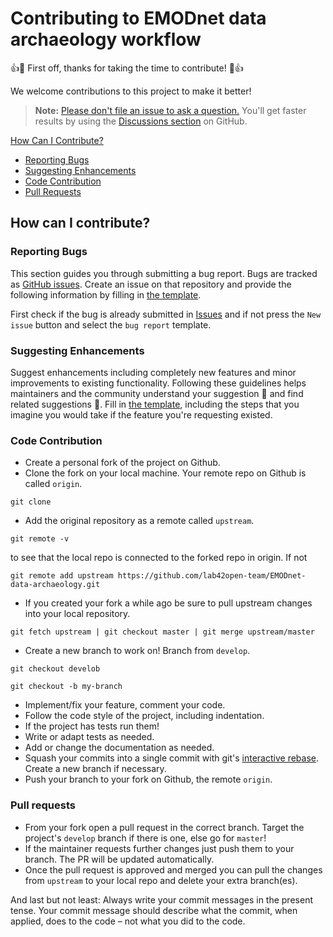 # Contributing to EMODnet data archaeology workflow

:+1::tada: First off, thanks for taking the time to contribute! :tada::+1:

We welcome contributions to this project to make it better!

> **Note:** [Please don't file an issue to ask a question.](https://github.com/lab42open-team/EMODnet-data-archaeology/issues) You'll get faster results by using the [Discussions section](https://github.com/lab42open-team/EMODnet-data-archaeology/discussions) on GitHub.


[How Can I Contribute?](#how-can-i-contribute)
  * [Reporting Bugs](#reporting-bugs)
  * [Suggesting Enhancements](#suggesting-enhancements)
  * [Code Contribution](#code-contribution)
  * [Pull Requests](#pull-requests)

## How can I contribute?

### Reporting Bugs

This section guides you through submitting a bug report. Bugs are tracked as [GitHub issues](https://guides.github.com/features/issues/). Create an issue on that repository and provide the following information by filling in [the template](https://github.com/lab42open-team/EMODnet-data-archaeology/blob/master/.github/ISSUE_TEMPLATE/bug_report.md).

First check if the bug is already submitted in [Issues](https://github.com/lab42open-team/EMODnet-data-archaeology/issues) and if not press the `New issue` button and select the `bug report` template.

### Suggesting Enhancements

Suggest enhancements including completely new features and minor improvements to existing functionality. Following these guidelines helps maintainers and the community understand your suggestion :pencil: and find related suggestions :mag_right:.
Fill in [the template](https://github.com/lab42open-team/EMODnet-data-archaeology/blob/master/.github/ISSUE_TEMPLATE/feature_request.md), including the steps that you imagine you would take if the feature you're requesting existed.

### Code Contribution

- Create a personal fork of the project on Github.
- Clone the fork on your local machine. Your remote repo on Github is called `origin`.
```
git clone
```
- Add the original repository as a remote called `upstream`.
```
git remote -v
```
to see that the local repo is connected to the forked repo in origin. If not

```
git remote add upstream https://github.com/lab42open-team/EMODnet-data-archaeology.git
```
- If you created your fork a while ago be sure to pull upstream changes into your local repository.

```
git fetch upstream | git checkout master | git merge upstream/master
```
- Create a new branch to work on! Branch from `develop`.

```
git checkout develob

git checkout -b my-branch

```
- Implement/fix your feature, comment your code.
- Follow the code style of the project, including indentation.
- If the project has tests run them!
- Write or adapt tests as needed.
- Add or change the documentation as needed.
- Squash your commits into a single commit with git's [interactive rebase](https://help.github.com/articles/interactive-rebase). Create a new branch if necessary.
- Push your branch to your fork on Github, the remote `origin`.

### Pull requests

- From your fork open a pull request in the correct branch. Target the project's `develop` branch if there is one, else go for `master`!
- If the maintainer requests further changes just push them to your branch. The PR will be updated automatically.
- Once the pull request is approved and merged you can pull the changes from `upstream` to your local repo and delete
your extra branch(es).

And last but not least: Always write your commit messages in the present tense. Your commit message should describe what the commit, when applied, does to the code – not what you did to the code.
